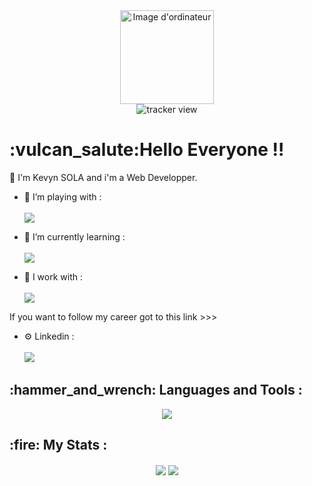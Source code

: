 <div class="header" align="center">
  <img src="https://media.giphy.com/media/IauL6LvGNlT3ffhcqq/giphy.gif" alt="Image d'ordinateur" width="150">
</div>

<div class="tracker" align="center">
  <img src="https://komarev.com/ghpvc/?username=planger45" alt="tracker view">
</div>

<h1>:vulcan_salute:Hello Everyone !!</h1> 

:space_invader: I'm Kevyn SOLA and i'm a Web Developper.

- 🔭 I’m playing with :<br><br> <img src="https://skillicons.dev/icons?i=react,docker,nodejs,express,typescript,graphql,postgres,materialui" />

- 🌱 I’m currently learning :<br><br> <img src="https://skillicons.dev/icons?i=nest" />

- 🌱 I work with :<br><br> <img src="https://skillicons.dev/icons?i=php,angular,mysql,bootstrap,gitlab,linux" />

If you want to follow my career got to this link >>>

- ⚙️ Linkedin :<br><br>
  <a href="https://www.linkedin.com/in/kevyn-sola/" target="_blank">
    <img src="https://skillicons.dev/icons?i=linkedin&theme=light" />
  </a>

<h2>:hammer_and_wrench: Languages and Tools :</h2>

<div align="center">
 <a href="https://skillicons.dev">
    <img src="https://skillicons.dev/icons?i=git,html,css,js,figma,github,webpack,symfony,sass,vscode,firebase" />
  </a>
</div>

<h2>:fire: My Stats :</h2>
<div class="links" align="center">
  
  <img align="center" src="https://github-readme-stats-1c3v.vercel.app/api?username=kevyn-sola&show_icons=true&theme=swift" />
  <img align="center" src="https://github-readme-stats-1c3v.vercel.app/api/top-langs/?username=kevyn-sola&layout=compact&theme=swift" />
  
</div>
